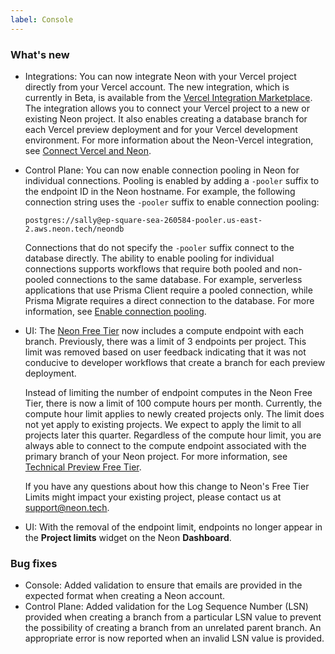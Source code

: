 ```yaml
---
label: Console
---
```


### What's new

- Integrations: You can now integrate Neon with your Vercel project directly from your Vercel account. The new integration, which is currently in Beta, is available from the [Vercel Integration Marketplace](https://vercel.com/integrations/neon). The integration allows you to connect your Vercel project to a new or existing Neon project. It also enables creating a database branch for each Vercel preview deployment and for your Vercel development environment. For more information about the Neon-Vercel integration, see [Connect Vercel and Neon](https://neon.tech/docs/guides/vercel).
- Control Plane: You can now enable connection pooling in Neon for individual connections. Pooling is enabled by adding a `-pooler` suffix to the endpoint ID in the Neon hostname. For example, the following connection string uses the `-pooler` suffix to enable connection pooling:

    ```text
    postgres://sally@ep-square-sea-260584-pooler.us-east-2.aws.neon.tech/neondb
    ```

    Connections that do not specify the `-pooler` suffix connect to the database directly. The ability to enable pooling for individual connections supports workflows that require both pooled and non-pooled connections to the same database. For example, serverless applications that use Prisma Client require a pooled connection, while Prisma Migrate requires a direct connection to the database. For more information, see [Enable connection pooling](/docs/connect/connection-pooling#enable-connection-pooling).
- UI: The [Neon Free Tier](/docs/introduction/technical-preview-free-tier) now includes a compute endpoint with each branch. Previously, there was a limit of 3 endpoints per project. This limit was removed based on user feedback indicating that it was not conducive to developer workflows that create a branch for each preview deployment.

    Instead of limiting the number of endpoint computes in the Neon Free Tier, there is now a limit of 100 compute hours per month. Currently, the compute hour limit applies to newly created projects only. The limit does not yet apply to existing projects. We expect to apply the limit to all projects later this quarter. Regardless of the compute hour limit, you are always able to connect to the compute endpoint associated with the primary branch of your Neon project. For more information, see [Technical Preview Free Tier](/docs/introduction/technical-preview-free-tier).

    If you have any questions about how this change to Neon's Free Tier Limits might impact your existing project, please contact us at [support@neon.tech](mailto:support@neon.tech).
- UI: With the removal of the endpoint limit, endpoints no longer appear in the **Project limits** widget on the Neon **Dashboard**.

### Bug fixes

- Console: Added validation to ensure that emails are provided in the expected format when creating a Neon account.
- Control Plane: Added validation for the Log Sequence Number (LSN) provided when creating a branch from a particular LSN value to prevent the possibility of creating a branch from an unrelated parent branch. An appropriate error is now reported when an invalid LSN value is provided.
